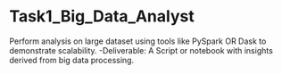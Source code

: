 # Task1_Big_Data_Analyst
Perform analysis on large dataset using tools like PySpark OR Dask to demonstrate scalability.            -Deliverable: A Script or notebook with insights derived from big data processing.
